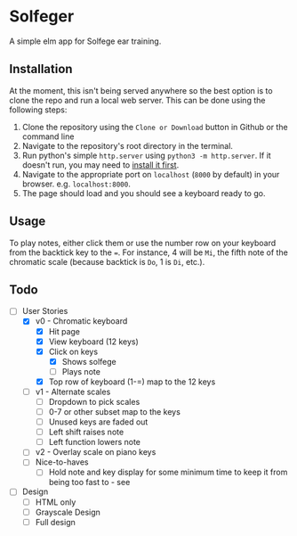# Solfeger

A simple elm app for Solfege ear training.  

## Installation

At the moment, this isn't being served anywhere so the best option is to clone the repo and run a local web server.  This can be done using the following steps:

1. Clone the repository using the `Clone or Download` button in Github or the command line
1. Navigate to the repository's root directory in the terminal.
1. Run python's simple `http.server` using `python3 -m http.server`.  If it doesn't run, you may need to [install it first](https://developer.mozilla.org/en-US/docs/Learn/Common_questions/set_up_a_local_testing_server#Running_a_simple_local_HTTP_server).
1. Navigate to the appropriate port on `localhost` (`8000` by default) in your browser.  e.g. `localhost:8000`.
1. The page should load and you should see a keyboard ready to go.

## Usage

To play notes, either click them or use the number row on your keyboard from the backtick key to the `=`.  For instance, 4 will be `Mi`, the fifth note of the chromatic scale (because backtick is `Do`, 1 is `Di`, etc.).  

## Todo

 - [ ] User Stories
	 - [x] v0 - Chromatic keyboard
		 - [x] Hit page
		 - [x] View keyboard (12 keys)
		 - [x] Click on keys
			 - [x] Shows solfege
			 - [ ] Plays note
		 - [x] Top row of keyboard (1-=) map to the 12 keys
	 - [ ] v1 - Alternate scales
		 - [ ] Dropdown to pick scales
		 - [ ] 0-7 or other subset map to the keys
		 - [ ] Unused keys are faded out
		 - [ ] Left shift raises note
		 - [ ] Left function lowers note
	 - [ ] v2 - Overlay scale on piano keys
	 - [ ] Nice-to-haves
		 - [ ] Hold note and key display for some minimum time to keep it from being too fast to  - see

- [ ] Design
	- [ ] HTML only
	- [ ] Grayscale Design
	- [ ] Full design